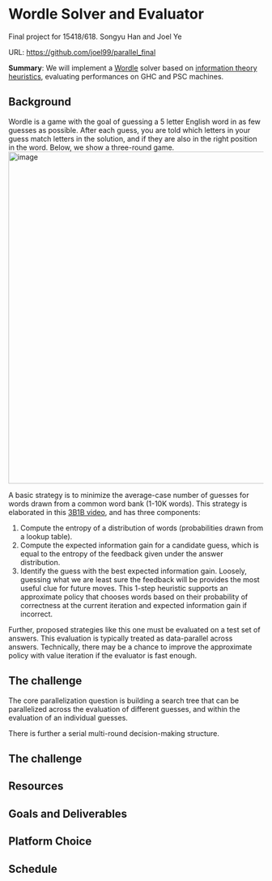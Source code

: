 # Wordle Solver and Evaluator
Final project for 15418/618. Songyu Han and Joel Ye

URL: https://github.com/joel99/parallel_final

**Summary**: We will implement a [Wordle](https://www.nytimes.com/games/wordle/index.html) solver based on [information theory heuristics](https://www.youtube.com/watch?v=v68zYyaEmEA), evaluating performances on GHC and PSC machines.

## Background
Wordle is a game with the goal of guessing a 5 letter English word in as few guesses as possible. After each guess, you are told which letters in your guess match letters in the solution, and if they are also in the right position in the word. Below, we show a three-round game.
<img width="656" alt="image" src="https://github.com/joel99/parallel_final/assets/14226466/a4f29eb2-c187-4e87-924f-cdbfdb474f9c">

A basic strategy is to minimize the average-case number of guesses for words drawn from a common word bank (1-10K words). This strategy is elaborated in this [3B1B video](https://www.youtube.com/watch?v=v68zYyaEmEA), and has three components:
1. Compute the entropy of a distribution of words (probabilities drawn from a lookup table).
2. Compute the expected information gain for a candidate guess, which is equal to the entropy of the feedback given under the answer distribution.
3. Identify the guess with the best expected information gain. Loosely, guessing what we are least sure the feedback will be provides the most useful clue for future moves.
This 1-step heuristic supports an approximate policy that chooses words based on their probability of correctness at the current iteration and expected information gain if incorrect.

Further, proposed strategies like this one must be evaluated on a test set of answers. This evaluation is typically treated as data-parallel across answers. Technically, there may be a chance to improve the approximate policy with value iteration if the evaluator is fast enough.

## The challenge

The core parallelization question is building a search tree that can be parallelized across the evaluation of different guesses, and within the evaluation of an individual guesses.

There is further a serial multi-round decision-making structure.

## The challenge


## Resources


## Goals and Deliverables


## Platform Choice


## Schedule
